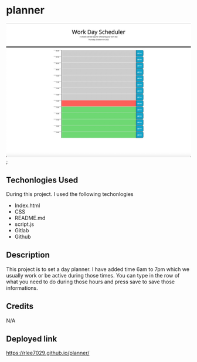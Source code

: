 # planner

![site](./assets/images/IMG3.jpeg);

## Techonlogies Used
During this project. I used the following techonlogies 
- Index.html 
- CSS 
- README.md 
- script.js
- Gitlab 
- Github

## Description
 This project is to set a day planner. I have added time 6am to 7pm which we usually work or be active during those times. You can type in the row of what you need to do during those hours and press save to save those informations. 
## Credits
N/A

## Deployed link
https://rlee7029.github.io/planner/